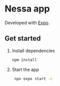 # Nessa app

Developed with [Expo](https://expo.dev).

## Get started

1. Install dependencies

   ```bash
   npm install
   ```

2. Start the app

   ```bash
    npx expo start -c
   ```
   